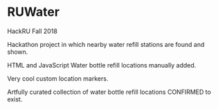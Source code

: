 # RUWater
HackRU Fall 2018 

Hackathon project in which nearby water refill stations are found and shown.

HTML and JavaScript
Water bottle refill locations manually added.

Very cool custom location markers.

Artfully curated collection of water bottle refill locations CONFIRMED to exist. 

